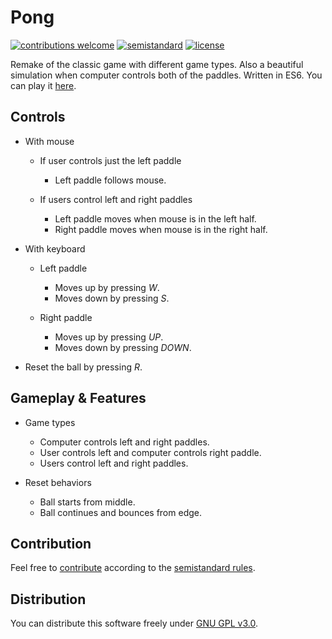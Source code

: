# Pong

[![contributions welcome](https://img.shields.io/badge/contributions-welcome-brightgreen.svg)](https://github.com/berkerol/battle-pong/issues)
[![semistandard](https://img.shields.io/badge/code%20style-semistandard-brightgreen.svg)](https://github.com/Flet/semistandard)
[![license](https://img.shields.io/badge/license-GPL--3.0-blue.svg)](https://github.com/berkerol/battle-pong/blob/master/LICENSE)

Remake of the classic game with different game types. Also a beautiful simulation when computer controls both of the paddles. Written in ES6\. You can play it [here](https://berkerol.github.io/pong/pong.html).

## Controls

- With mouse

  - If user controls just the left paddle

    - Left paddle follows mouse.

  - If users control left and right paddles

    - Left paddle moves when mouse is in the left half.
    - Right paddle moves when mouse is in the right half.

- With keyboard

  - Left paddle

    - Moves up by pressing _W_.
    - Moves down by pressing _S_.

  - Right paddle

    - Moves up by pressing _UP_.
    - Moves down by pressing _DOWN_.

- Reset the ball by pressing _R_.

## Gameplay & Features

- Game types

  - Computer controls left and right paddles.
  - User controls left and computer controls right paddle.
  - Users control left and right paddles.

- Reset behaviors

  - Ball starts from middle.
  - Ball continues and bounces from edge.

## Contribution

Feel free to [contribute](https://github.com/berkerol/battle-pong/issues) according to the [semistandard rules](https://github.com/Flet/semistandard).

## Distribution

You can distribute this software freely under [GNU GPL v3.0](https://github.com/berkerol/battle-pong/blob/master/LICENSE).
